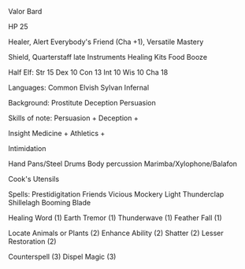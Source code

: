 
Valor Bard

HP 25

Healer, Alert
Everybody's Friend (Cha +1), Versatile Mastery

Shield, Quarterstaff
late
Instruments
Healing Kits
Food
Booze

Half Elf:
  Str 15
  Dex 10
  Con 13
  Int 10
  Wis 10
  Cha 18

Languages:
  Common
  Elvish
  Sylvan
  Infernal

Background: Prostitute
  Deception
  Persuasion

Skills of note:
  Persuasion +
  Deception +

  Insight
  Medicine +
  Athletics +

  Intimidation
  
  Hand Pans/Steel Drums
  Body percussion
  Marimba/Xylophone/Balafon

  Cook's Utensils

Spells:
  Prestidigitation
  Friends
  Vicious Mockery
  Light
  Thunderclap
  Shillelagh
  Booming Blade
  
  Healing Word (1)
  Earth Tremor (1)
  Thunderwave (1)
  Feather Fall (1)

  Locate Animals or Plants (2)
  Enhance Ability (2)
  Shatter (2)
  Lesser Restoration (2)
  
  Counterspell (3)
  Dispel Magic (3)
